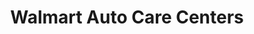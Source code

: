 ---
title: "Walmart Auto Care Centers"
url: /mesa/walmart-auto-care-centers-south-greenfield-road/
shop: car repair
---